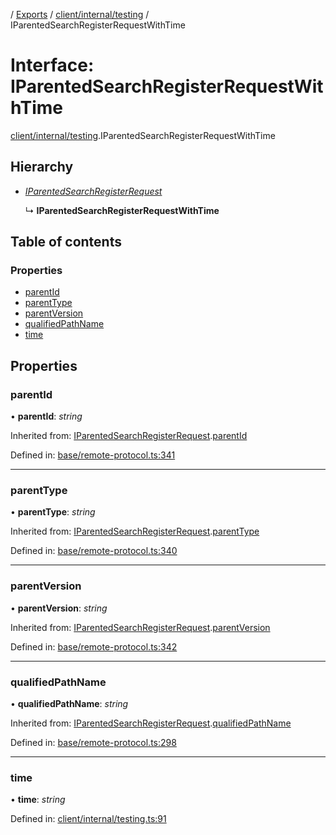 [](../README.md) / [Exports](../modules.md) / [client/internal/testing](../modules/client_internal_testing.md) / IParentedSearchRegisterRequestWithTime

# Interface: IParentedSearchRegisterRequestWithTime

[client/internal/testing](../modules/client_internal_testing.md).IParentedSearchRegisterRequestWithTime

## Hierarchy

* [*IParentedSearchRegisterRequest*](base_remote_protocol.iparentedsearchregisterrequest.md)

  ↳ **IParentedSearchRegisterRequestWithTime**

## Table of contents

### Properties

- [parentId](client_internal_testing.iparentedsearchregisterrequestwithtime.md#parentid)
- [parentType](client_internal_testing.iparentedsearchregisterrequestwithtime.md#parenttype)
- [parentVersion](client_internal_testing.iparentedsearchregisterrequestwithtime.md#parentversion)
- [qualifiedPathName](client_internal_testing.iparentedsearchregisterrequestwithtime.md#qualifiedpathname)
- [time](client_internal_testing.iparentedsearchregisterrequestwithtime.md#time)

## Properties

### parentId

• **parentId**: *string*

Inherited from: [IParentedSearchRegisterRequest](base_remote_protocol.iparentedsearchregisterrequest.md).[parentId](base_remote_protocol.iparentedsearchregisterrequest.md#parentid)

Defined in: [base/remote-protocol.ts:341](https://github.com/onzag/itemize/blob/11a98dec/base/remote-protocol.ts#L341)

___

### parentType

• **parentType**: *string*

Inherited from: [IParentedSearchRegisterRequest](base_remote_protocol.iparentedsearchregisterrequest.md).[parentType](base_remote_protocol.iparentedsearchregisterrequest.md#parenttype)

Defined in: [base/remote-protocol.ts:340](https://github.com/onzag/itemize/blob/11a98dec/base/remote-protocol.ts#L340)

___

### parentVersion

• **parentVersion**: *string*

Inherited from: [IParentedSearchRegisterRequest](base_remote_protocol.iparentedsearchregisterrequest.md).[parentVersion](base_remote_protocol.iparentedsearchregisterrequest.md#parentversion)

Defined in: [base/remote-protocol.ts:342](https://github.com/onzag/itemize/blob/11a98dec/base/remote-protocol.ts#L342)

___

### qualifiedPathName

• **qualifiedPathName**: *string*

Inherited from: [IParentedSearchRegisterRequest](base_remote_protocol.iparentedsearchregisterrequest.md).[qualifiedPathName](base_remote_protocol.iparentedsearchregisterrequest.md#qualifiedpathname)

Defined in: [base/remote-protocol.ts:298](https://github.com/onzag/itemize/blob/11a98dec/base/remote-protocol.ts#L298)

___

### time

• **time**: *string*

Defined in: [client/internal/testing.ts:91](https://github.com/onzag/itemize/blob/11a98dec/client/internal/testing.ts#L91)

